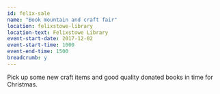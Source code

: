 ```yaml
---
id: felix-sale
name: "Book mountain and craft fair"
location: felixstowe-library
location-text: Felixstowe Library
event-start-date: 2017-12-02
event-start-time: 1000
event-end-time: 1500
breadcrumb: y
---
```


Pick up some new craft items and good quality donated books in time for Christmas.
